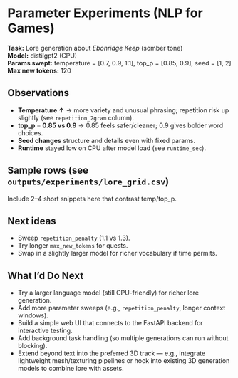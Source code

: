 # Parameter Experiments (NLP for Games)

**Task:** Lore generation about *Ebonridge Keep* (somber tone)  
**Model:** distilgpt2 (CPU)  
**Params swept:** temperature = [0.7, 0.9, 1.1], top_p = [0.85, 0.9], seed = [1, 2]  
**Max new tokens:** 120

## Observations
- **Temperature ↑** → more variety and unusual phrasing; repetition risk up slightly (see `repetition_2gram` column).
- **top_p = 0.85 vs 0.9** → 0.85 feels safer/cleaner; 0.9 gives bolder word choices.
- **Seed changes** structure and details even with fixed params.
- **Runtime** stayed low on CPU after model load (see `runtime_sec`).

## Sample rows (see `outputs/experiments/lore_grid.csv`)
Include 2–4 short snippets here that contrast temp/top_p.

## Next ideas
- Sweep `repetition_penalty` (1.1 vs 1.3).
- Try longer `max_new_tokens` for quests.
- Swap in a slightly larger model for richer vocabulary if time permits.

## What I’d Do Next
- Try a larger language model (still CPU-friendly) for richer lore generation.  
- Add more parameter sweeps (e.g., `repetition_penalty`, longer context windows).  
- Build a simple web UI that connects to the FastAPI backend for interactive testing.  
- Add background task handling (so multiple generations can run without blocking).  
- Extend beyond text into the preferred 3D track — e.g., integrate lightweight mesh/texturing pipelines or hook into existing 3D generation models to combine lore with assets.  
